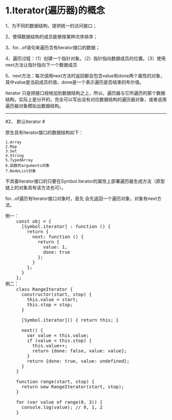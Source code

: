 # 1.Iterator(遍历器)的概念 #

1、为不同的数据结构，提供统一的访问接口；

2、使得数据结构的成员能够按某种次序排序；

3、for...of语句来遍历含有Iterator接口的数据；

4、遍历过程：（1）创建一个指针对象。（2）指针指向数据成员的位置。（3）使用next方法让指针指向下一个数据成员

5、next方法：每次调用next方法时返回都会包含value和done两个属性的对象，其中value是当前成员的值，done是一个表示遍历是否结束的布尔值。

Iterator 只是把接口规格加到数据结构之上，所以，遍历器与它所遍历的那个数据结构，实际上是分开的，完全可以写出没有对应数据结构的遍历器对象，或者说用遍历器对象模拟出数据结构。

----------
#2、 默认Iterator #

原生具有Iterator接口的数据结构如下：

	1.Array
	2.Map
	3.Set
	4.String
	5.TypedArray
	6.函数的arguments对象
	7.NodeList对象
不具备Iterator接口的只要在Symbol.iterator的属性上部署遍历器生成方法（原型链上的对象具有该方法也可）。

for...of遍历有Iterator接口对象时，首先	会先返回一个遍历对象，对象有next方法。
<pre>
例一：
	const obj = {
	  [Symbol.iterator] : function () {
	    return {
	      next: function () {
	        return {
	          value: 1,
	          done: true
	        };
	      }
	    };
	  }
	};
例二：
	class RangeIterator {
	  constructor(start, stop) {
	    this.value = start;
	    this.stop = stop;
	  }
	
	  [Symbol.iterator]() { return this; }
	
	  next() {
	    var value = this.value;
	    if (value < this.stop) {
	      this.value++;
	      return {done: false, value: value};
	    }
	    return {done: true, value: undefined};
	  }
	}
	
	function range(start, stop) {
	  return new RangeIterator(start, stop);
	}
	
	for (var value of range(0, 3)) {
	  console.log(value); // 0, 1, 2
	}
</pre>